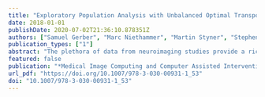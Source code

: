```yaml
---
title: "Exploratory Population Analysis with Unbalanced Optimal Transport"
date: 2018-01-01
publishDate: 2020-07-02T21:36:10.878351Z
authors: ["Samuel Gerber", "Marc Niethammer", "Martin Styner", "Stephen R. Aylward"]
publication_types: ["1"]
abstract: "The plethora of data from neuroimaging studies provide a rich opportunity to discover effects and generate hypotheses through exploratory data analysis. Brain pathologies often manifest in changes in shape along with deterioration and alteration of brain matter, i.e., changes in mass. We propose a morphometry approach using unbalanced optimal transport that detects and localizes changes in mass and separates them from changes due to the location of mass. The approach generates images of mass allocation and mass transport cost for each subject in the population. Voxelwise correlations with clinical variables highlight regions of mass allocation or mass transfer related to the variables. We demonstrate the method on the white and gray matter segmentations from the OASIS brain MRI data set. The separation of white and gray matter ensures that optimal transport does not transfer mass between different tissues types and separates gray and white matter related changes. The OASIS data set includes subjects ranging from healthy to mild and moderate dementia, and the results corroborate known pathology changes related to dementia that are not discovered with traditional voxel-based morphometry. The transport-based morphometry increases the explanatory power of regression on clinical variables compared to traditional voxelbased morphometry, indicating that transport cost and mass allocation images capture a larger portion of pathology induced changes."
featured: false
publication: "*Medical Image Computing and Computer Assisted Intervention - MICCAI 2018 - 21st International Conference, Granada, Spain, September 16-20, 2018, Proceedings, Part III*"
url_pdf: "https://doi.org/10.1007/978-3-030-00931-1_53"
doi: "10.1007/978-3-030-00931-1_53"
---
```


